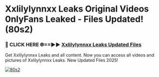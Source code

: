 # Xxlilylynnxx Leaks Original Videos 0nlyFans Leaked - Files Updated! (80s2)

<h3>🔴 CLICK HERE 🌐==►► <a href="https://tinyurl.com/3hn5wdd3" rel="nofollow">Xxlilylynnxx Leaks Updated Files</a></h3>

Get Xxlilylynnxx Leaks and all content. Now you can access all videos and pictures of Xxlilylynnxx Leaks. New Updated Files 2025!

[![80s2](https://i.imgur.com/4HnBqBT.gif)](https://tinyurl.com/3hn5wdd3)
